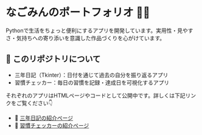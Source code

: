 # なごみんのポートフォリオ 🧑‍💻

Pythonで生活をちょっと便利にするアプリを開発しています。実用性・見やすさ・気持ちへの寄り添いを意識した作品づくりを心がけています。

## 📂 このリポジトリについて

- 三年日記（Tkinter）：日付を通じて過去の自分を振り返るアプリ  
- 習慣チェッカー：毎日の習慣を記録・達成日を可視化するアプリ  

それぞれのアプリはHTMLページやコードとして公開中です。詳しくは下記リンクをご覧ください👇

- 🔗 [三年日記の紹介ページ](index.html)
- 🔗 [習慣チェッカーの紹介ページ](habit.html)
